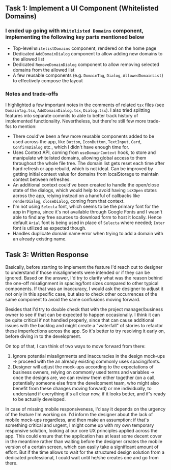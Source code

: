 ## Task 1: Implement a UI Component (Whitelisted Domains)

### I ended up going with `Whitelisted Domains` component, implementing the following key parts mentioned below

- Top-level `WhitelistDomains` component, rendered on the home page
- Dedicated `AddDomainDialog` component to allow adding new domains to the allowed list
- Dedicated `RemoveDomainDialog` component to allow removing selected domains from the allowed list
- A few reusable components (e.g. `DomainTag`, `Dialog`, `AllowedDomainList`) to effectively compose the layout

### Notes and trade-offs

I highlighted a few important notes in the comments of related `tsx` files (see `DomainTag.tsx`, `AddDomainDialog.tsx`, `Dialog.tsx`). I also tried splitting features into separate commits to able to better track history of implemented functionality. Nevertheless, but there're still few more trade-fss to mention:

- There could've been a few more reusable components added to be used across the app, like `Button`, `IconButton`, `TextInput`, `Card`, `ConfirmDialog` etc., which I didn't have enough time for.
- Uses Context API, coming from `useDomainContext` hook, to store and manipulate whitelisted domains, allowing global access to them throughout the whole file tree. The domain list gets reset each time after hard refresh or app rebuild, which is not ideal. Can be improved by getting initial context value for domains from localStorage to maintain context between refreshes.
- An additional context could've been created to handle the open/close state of the dialogs, which would help to avoid having `isXOpen` states across the app, relying instead on a handful of callbacks like `renderDialog`, `closeDialog`, coming from that context.
- I'm not using `Selecta` font, which seems to be the primary font for the app in Figma, since it's not available through Google Fonts and I wasn't able to find any free sources to download form to host it locally. Hence default `Arial` font is being used in place of `Selecta` where needed; `Inter` font is utilized as expected though.
- Handles duplicate domain name error when trying to add a domain with an already existing name.

## Task 3: Written Response

Basically, before starting to implement the feature I'd reach out to designer to understand if those misalignments were intended or if they can be ignored. Based on the answer, I'd try to clarify what was the reason behind the one-off misalignment in spacing/font sizes compared to other typical components. If that was an inaccuracy, I would ask the designer to adjust it not only in this specific case, but also to check other occurrences of the same component to avoid the same confusions moving forward.

Besides that I'd try to double check that with the project manager/business owner to see if that can be expected to happen occasionally. I think it can be quite critical if not handled properly, since that can cause additional issues with the backlog and might create a "waterfall" of stories to refactor these imperfections across the app. So it's better to try resolving it early on, before diving in to the development.

On top of that, I can think of two ways to move forward from there:

1. Ignore potential misalignments and inaccuracies in the design mock-ups -> proceed with the an already existing commonly uses spacing/fonts.
2. Designer will adjust the mock-ups according to the expectations of business owners, relying on commonly used terms and variables -> once the designs are, we can review them either together (on a call, potentially someone else from the development team, who might also benefit from these changes moving forward) or me individually, to understand if everything it's all clear now, if it looks better, and if's ready to be actually developed.

In case of missing mobile responsiveness, I'd say it depends on the urgency of the feature I'm working on. I'd inform the designer about the lack of mobile mock-ups regardless, and then make an assumption: if that's something critical and urgent, I might come up with my own temporary responsive solution, looking at our core UX principles applied across the app. This could ensure that the application has at least some decent cover in the meantime rather than waiting before the designer creates the mobile version of a certain screen, which can easily take a significant amount of effort. But if the time allows to wait for the structured design solution from a dedicated professional, I could wait until he/she creates one and go from there.
